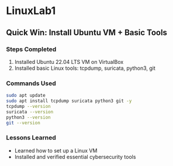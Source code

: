 # LinuxLab1

## Quick Win: Install Ubuntu VM + Basic Tools

### Steps Completed
1. Installed Ubuntu 22.04 LTS VM on VirtualBox
2. Installed basic Linux tools: tcpdump, suricata, python3, git

### Commands Used
```bash
sudo apt update
sudo apt install tcpdump suricata python3 git -y
tcpdump --version
suricata --version
python3 --version
git --version
```
### Lessons Learned
- Learned how to set up a Linux VM
- Installed and verified essential cybersecurity tools
